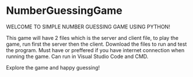 # NumberGuessingGame

WELCOME TO SIMPLE NUMBER GUESSING GAME USING PYTHON!

This game will have 2 files which is the server and client file, to play the game, run first the server then the client.
Download the files to run and test the program. Must have or preffered if you have internet connection when running the game.
Can run in Visual Studio Code and CMD.

Explore the game and happy guessing!
